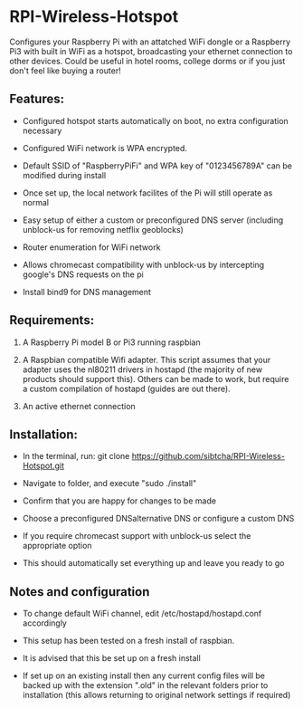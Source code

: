 RPI-Wireless-Hotspot
====================

Configures your Raspberry Pi with an attatched WiFi dongle or a Raspberry Pi3 with built in WiFi as a hotspot,
broadcasting your ethernet connection to other devices. Could be useful in hotel rooms, college dorms
or if you just don't feel like buying a router!


Features:
---------

* Configured hotspot starts automatically on boot, no extra configuration necessary

* Configured WiFi network is WPA encrypted.

* Default SSID of "RaspberryPiFi" and WPA key of "0123456789A" can be modified during install

* Once set up, the local network facilites of the Pi will still operate as normal

* Easy setup of either a custom or preconfigured DNS server (including unblock-us for removing netflix geoblocks)

* Router enumeration for WiFi network

* Allows chromecast compatibility with unblock-us by intercepting google's DNS requests on the pi

* Install bind9 for DNS management

Requirements:
-------------

1. A Raspberry Pi model B or Pi3 running raspbian

2. A Raspbian compatible Wifi adapter. This script assumes that your adapter uses the nl80211 drivers in hostapd (the majority of new products should support this). Others can be made to work, but require a custom compilation of hostapd (guides are out there).

3. An active ethernet connection


Installation:
-------------

* In the terminal, run:
    git clone https://github.com/sibtcha/RPI-Wireless-Hotspot.git

* Navigate to folder, and execute "sudo ./install"

* Confirm that you are happy for changes to be made

* Choose a preconfigured DNSalternative DNS or configure a custom DNS

* If you require chromecast support with unblock-us select the appropriate option

* This should automatically set everything up and leave you ready to go


Notes and configuration
-----------------------

* To change default WiFi channel, edit /etc/hostapd/hostapd.conf accordingly

* This setup has been tested on a fresh install of raspbian.

* It is advised that this be set up on a fresh install

* If set up on an existing install then any current config files will be backed up with the extension ".old" in the relevant folders prior to installation (this allows returning to original network settings if required)

